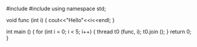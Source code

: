 #include <iostream>
#include <thread>
using namespace std;

void func (int i) {
    cout<<"Hello"<<i<<endl;
}

int main () {
    for (int i = 0; i < 5; i++) {
        thread t0 (func, i);
        t0.join ();
    }
    return 0;
}
